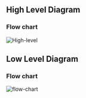 ## High Level Diagram
### Flow chart 
![High-level](https://user-images.githubusercontent.com/36735523/114856031-3a4b4000-9e04-11eb-9c25-343caa609b76.png)

## Low Level Diagram
### Flow chart 
   
![flow-chart](https://user-images.githubusercontent.com/36735523/114850399-59df6a00-9dfe-11eb-8a04-af2757c631e4.png)
